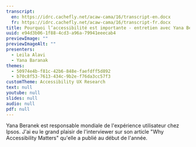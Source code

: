 ```yaml
---
transcript:
  en: https://idrc.cachefly.net/acaw-cama/16/transcript-en.docx
  fr: https://idrc.cachefly.net/acaw-cama/16/transcript-fr.docx
title: Pourquoi l’accessibilité est importante - entretien avec Yana Beranek
uuid: e94d3b06-1f88-4cd3-a96a-79941eeecab4
previewImage: ""
previewImageAlt: ""
presenters:
  - Leila Alavi
  - Yana Baranak
themes:
  - 50974e4b-f81c-42b6-848e-faefdff5d892
  - b70c8f53-7613-434c-9b2e-f76da3cc57f3
customTheme: Accessibility UX Research
text: null
youtube: null
slides: null
audio: null
pdf: null
---
```

Yana Beranek est responsable mondiale de l'expérience utilisateur chez Ipsos. J'ai eu le grand plaisir de l'interviewer sur son article "Why Accessibility Matters" qu'elle a publié au début de l'année.
